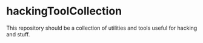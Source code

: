 # hackingToolCollection
This repository should be a collection of utilities and tools useful for hacking and stuff.
